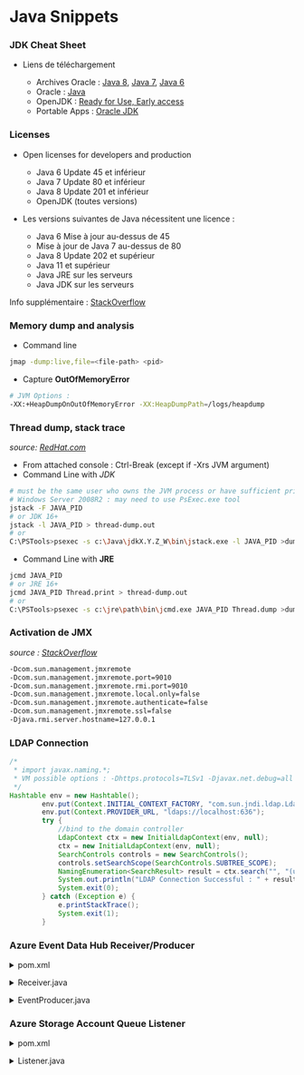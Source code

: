# Java Snippets

### JDK Cheat Sheet

- Liens de téléchargement

  - Archives Oracle : [Java 8](https://www.oracle.com/java/technologies/javase/javase8-archive-downloads.html), [Java 7](https://www.oracle.com/java/technologies/javase/javase7-archive-downloads.html), [Java 6](https://www.oracle.com/fr/java/technologies/javase-java-archive-javase6-downloads.html)
  - Oracle : [Java](https://www.oracle.com/java/technologies/javase-downloads.html)
  - OpenJDK : [Ready for Use, Early access](https://jdk.java.net/)
  - Portable Apps : [Oracle JDK](https://portapps.io/app/oracle-jdk-portable/)

### Licenses

- Open licenses for developers and production

  - Java 6 Update 45 et inférieur
  - Java 7 Update 80 et inférieur
  - Java 8 Update 201 et inférieur
  - OpenJDK (toutes versions)

- Les versions suivantes de Java nécessitent une licence :

  - Java 6 Mise à jour au-dessus de 45
  - Mise à jour de Java 7 au-dessus de 80
  - Java 8 Update 202 et supérieur
  - Java 11 et supérieur
  - Java JRE sur les serveurs
  - Java JDK sur les serveurs

Info supplémentaire : [StackOverflow](https://stackoverflow.com/questions/58250782/which-free-version-of-java-can-i-use-for-production-environments-and-or-commerci)

### Memory dump and analysis

- Command line

```bash
jmap -dump:live,file=<file-path> <pid>
```
- Capture **OutOfMemoryError**

```bash
# JVM Options :
-XX:+HeapDumpOnOutOfMemoryError -XX:HeapDumpPath=/logs/heapdump
```


### Thread dump, stack trace

*source: [RedHat.com](https://access.redhat.com/solutions/19170)*

- From attached console : Ctrl-Break (except if -Xrs JVM argument)
- Command Line with *JDK*

```bash
# must be the same user who owns the JVM process or have sufficient privileges to access it (and Administrator for example)
# Windows Server 2008R2 : may need to use PsExec.exe tool
jstack -F JAVA_PID
# or JDK 16+
jstack -l JAVA_PID > thread-dump.out
# or 
C:\PSTools>psexec -s c:\Java\jdkX.Y.Z_W\bin\jstack.exe -l JAVA_PID >dump.txt
```
- Command Line with **JRE**

```bash
jcmd JAVA_PID
# or JRE 16+
jcmd JAVA_PID Thread.print > thread-dump.out
# or
C:\PSTools>psexec -s c:\jre\path\bin\jcmd.exe JAVA_PID Thread.dump >dump.txt
```

### Activation de JMX

*source : [StackOverflow](https://stackoverflow.com/questions/856881/how-to-activate-jmx-on-my-jvm-for-access-with-jconsole)*

```bash
-Dcom.sun.management.jmxremote
-Dcom.sun.management.jmxremote.port=9010
-Dcom.sun.management.jmxremote.rmi.port=9010
-Dcom.sun.management.jmxremote.local.only=false
-Dcom.sun.management.jmxremote.authenticate=false
-Dcom.sun.management.jmxremote.ssl=false
-Djava.rmi.server.hostname=127.0.0.1
```

### LDAP Connection

```java
/*
 * import javax.naming.*;
 * VM possible options : -Dhttps.protocols=TLSv1 -Djavax.net.debug=all
 */
Hashtable env = new Hashtable();
		env.put(Context.INITIAL_CONTEXT_FACTORY, "com.sun.jndi.ldap.LdapCtxFactory");
		env.put(Context.PROVIDER_URL, "ldaps://localhost:636");
		try {
			//bind to the domain controller
			LdapContext ctx = new InitialLdapContext(env, null);
			ctx = new InitialLdapContext(env, null);
			SearchControls controls = new SearchControls();
			controls.setSearchScope(SearchControls.SUBTREE_SCOPE);
			NamingEnumeration<SearchResult> result = ctx.search("", "(uid=username)", controls);
			System.out.println("LDAP Connection Successful : " + result);
			System.exit(0);
		} catch (Exception e) {
			e.printStackTrace();
			System.exit(1);
		}
```


### Azure Event Data Hub Receiver/Producer

<p><details>
<summary>pom.xml</summary>

```xml
    <!-- https://docs.microsoft.com/fr-fr/azure/event-hubs/event-hubs-java-get-started-send -->
    <dependency>
      <groupId>com.azure</groupId>
      <artifactId>azure-messaging-eventhubs</artifactId>
      <version>5.7.0</version>
    </dependency>
    <dependency>
      <groupId>com.azure</groupId>
      <artifactId>azure-messaging-eventhubs-checkpointstore-blob</artifactId>
      <version>1.6.0</version>
    </dependency>
```
</details>
</p>

<p><details>
<summary>Receiver.java</summary>

```java

import com.azure.core.amqp.AmqpTransportType;
import com.azure.messaging.eventhubs.EventData;
import com.azure.messaging.eventhubs.EventProcessorClient;
import com.azure.messaging.eventhubs.EventProcessorClientBuilder;
import com.azure.messaging.eventhubs.checkpointstore.blob.BlobCheckpointStore;
import com.azure.messaging.eventhubs.models.ErrorContext;
import com.azure.messaging.eventhubs.models.EventContext;
import com.azure.messaging.eventhubs.models.PartitionContext;
import com.azure.storage.blob.BlobContainerAsyncClient;
import com.azure.storage.blob.BlobContainerClientBuilder;
import org.slf4j.Logger;
import org.slf4j.LoggerFactory;

import java.util.function.Consumer;

import static com.azure.messaging.eventhubs.EventHubClientBuilder.DEFAULT_CONSUMER_GROUP_NAME;

// Define the connection-string with your values (azure: Event Hub Namespace | Shared access policies | RootManageSharedAccessKey)
public final static String connectionString = "Endpoint=sb://******.servicebus.windows.net/;SharedAccessKeyName=RootManageSharedAccessKey;SharedAccessKey=******";
public final static String storageConnectionString = "DefaultEndpointsProtocol=https;AccountName=******;AccountKey=******";
public static final String eventHubName = "******";
public static final String storageContainerName = "******";
	
public static void receiveEvents() throws Exception {
        // Create a blob container client that you use later to build an event processor client to receive and process events
        BlobContainerAsyncClient blobContainerAsyncClient = new BlobContainerClientBuilder()
                .connectionString(Config.storageConnectionString)
                .containerName(Config.storageContainerName)
                .buildAsyncClient();

        // Create a builder object that you will use later to build an event processor client to receive and process events and errors.
        EventProcessorClientBuilder eventProcessorClientBuilder = new EventProcessorClientBuilder()
                .connectionString(Config.connectionString, Config.eventHubName)
                .transportType(AmqpTransportType.AMQP_WEB_SOCKETS)
                .consumerGroup(DEFAULT_CONSUMER_GROUP_NAME)
                .processEvent(PARTITION_PROCESSOR)
                .processError(ERROR_HANDLER)
                .checkpointStore(new BlobCheckpointStore(blobContainerAsyncClient));

        // Use the builder object to create an event processor client
        EventProcessorClient eventProcessorClient = eventProcessorClientBuilder.buildEventProcessorClient();

        LOG.info("Starting event processor");
        eventProcessorClient.start();

        System.out.println("Press enter to stop.");
        System.in.read();

        LOG.info("Stopping event processor");
        eventProcessorClient.stop();
        LOG.info("Event processor stopped.");

        LOG.info("Exiting process");
    }

    public static final Consumer<EventContext> PARTITION_PROCESSOR = eventContext -> {
        PartitionContext partitionContext = eventContext.getPartitionContext();
        EventData eventData = eventContext.getEventData();

        LOG.info("Processing event from partition {} with sequence number {} with body: {}", partitionContext.getPartitionId(), eventData.getSequenceNumber(), eventData.getBodyAsString());

        // Every 10 events received, it will update the checkpoint stored in Azure Blob Storage.
        if (eventData.getSequenceNumber() % 10 == 0) {
            eventContext.updateCheckpoint();
        }
    };

    public static final Consumer<ErrorContext> ERROR_HANDLER = errorContext -> {
        LOG.info("Error occurred in partition processor for partition {}, {}", errorContext.getPartitionContext().getPartitionId(), errorContext.getThrowable());
    };
```
</details>
</p>

	


<p><details>
<summary>EventProducer.java</summary>

```java
	
import com.azure.core.amqp.AmqpTransportType;
import com.azure.messaging.eventhubs.EventData;
import com.azure.messaging.eventhubs.EventDataBatch;
import com.azure.messaging.eventhubs.EventHubClientBuilder;
import com.azure.messaging.eventhubs.EventHubProducerClient;
import org.slf4j.Logger;
import org.slf4j.LoggerFactory;

import java.util.Arrays;
import java.util.List;

// Define the connection-string with your values (azure: Event Hub Namespace | Shared access policies | RootManageSharedAccessKey)
public final static String connectionString = "Endpoint=sb://******.servicebus.windows.net/;SharedAccessKeyName=RootManageSharedAccessKey;SharedAccessKey=******";
public final static String storageConnectionString = "DefaultEndpointsProtocol=https;AccountName=******;AccountKey=******";
public static final String eventHubName = "******";
public static final String storageContainerName = "******";
	
public static void publishEvents() {

// create a producer client
EventHubProducerClient producer = new EventHubClientBuilder()
	.connectionString(Config.connectionString, Config.eventHubName)
	.transportType(AmqpTransportType.AMQP_WEB_SOCKETS)
	.consumerGroup(DEFAULT_CONSUMER_GROUP_NAME)
	.buildProducerClient();

// sample events in an array
List<EventData> allEvents = Arrays.asList(new EventData("Hello"), new EventData("World"));

// create a batch
EventDataBatch eventDataBatch = producer.createBatch();

for (EventData eventData : allEvents) {
    // try to add the event from the array to the batch
    if (!eventDataBatch.tryAdd(eventData)) {
	// if the batch is full, send it and then create a new batch
	producer.send(eventDataBatch);
	eventDataBatch = producer.createBatch();

	// Try to add that event that couldn't fit before.
	if (!eventDataBatch.tryAdd(eventData)) {
	    throw new IllegalArgumentException("Event is too large for an empty batch. Max size: " + eventDataBatch.getMaxSizeInBytes());
	}
    }
}
// send the last batch of remaining events
if (eventDataBatch.getCount() > 0) {
    producer.send(eventDataBatch);
}
producer.close();

LOG.info("End of Publication job");
}

```
</details>
</p>

	
### Azure Storage Account Queue Listener
	

<p><details>
<summary>pom.xml</summary>
	
```xml
<!-- https://docs.microsoft.com/fr-fr/azure/storage/queues/storage-java-how-to-use-queue-storage?tabs=java -->
<dependency>
  <groupId>com.azure</groupId>
  <artifactId>azure-storage-queue</artifactId>
  <version>12.6.0</version>
</dependency>
```
	
</details>
</p>


<p><details>
<summary>Listener.java</summary>
	
```java

import com.azure.core.util.Base64Util;
import com.azure.storage.queue.QueueClient;
import com.azure.storage.queue.QueueClientBuilder;
import com.azure.storage.queue.models.PeekedMessageItem;
import com.azure.storage.queue.models.QueueMessageItem;
import com.azure.storage.queue.models.QueueProperties;
import com.azure.storage.queue.models.QueueStorageException;

import java.nio.charset.StandardCharsets;
	
final static String connectStr = "DefaultEndpointsProtocol=https;AccountName=******;AccountKey=******";
	
public static void getQueueLength(String queueName) {
        try {
            // Instantiate a QueueClient which will be used to create and manipulate the queue
            QueueClient queueClient = new QueueClientBuilder().connectionString(connectStr).queueName(queueName).buildClient();

            QueueProperties properties = queueClient.getProperties();
            long messageCount = properties.getApproximateMessagesCount();

            System.out.println(String.format("Queue length: %d", messageCount));
        } catch (QueueStorageException e) {
            // Output the exception message and stack trace
            System.out.println(e.getMessage());
            e.printStackTrace();
        }
    }


    public static void peekQueueMessage(String queueName) {
        try {
            // Instantiate a QueueClient which will be used to create and manipulate the queue
            QueueClient queueClient = new QueueClientBuilder()
                    .connectionString(connectStr)
                    .queueName(queueName)
                    .buildClient();

            // Peek at the first message
            PeekedMessageItem receivedMessage = queueClient.peekMessage();
            System.out.println("Peeked message: " + receivedMessage.getMessageText());

        } catch (QueueStorageException e) {
            // Output the exception message and stack trace
            System.out.println(e.getMessage());
            e.printStackTrace();
        }
    }

    public static void receiveThenDeleteQueueMessage(String queueName) {
        try {
            // Instantiate a QueueClient which will be used to create and manipulate the queue
            QueueClient queueClient = new QueueClientBuilder()
                    .connectionString(connectStr)
                    .queueName(queueName)
                    .buildClient();

            // Receive the first message (masked for 30 seconds unless deleted is performed)
            QueueMessageItem receivedMessage = queueClient.receiveMessage();
            System.out.println("Received message: " + new String(Base64Util.decodeString(receivedMessage.getMessageText()), StandardCharsets.UTF_8));

            // queueClient.deleteMessage(receivedMessage.getMessageId(), receivedMessage.getPopReceipt());
            // System.out.println("Deleted message: " + receivedMessage.getMessageText());
        } catch (QueueStorageException e) {
            // Output the exception message and stack trace
            System.out.println(e.getMessage());
            e.printStackTrace();
        }
    }
```
	
</details>
</p>
	
